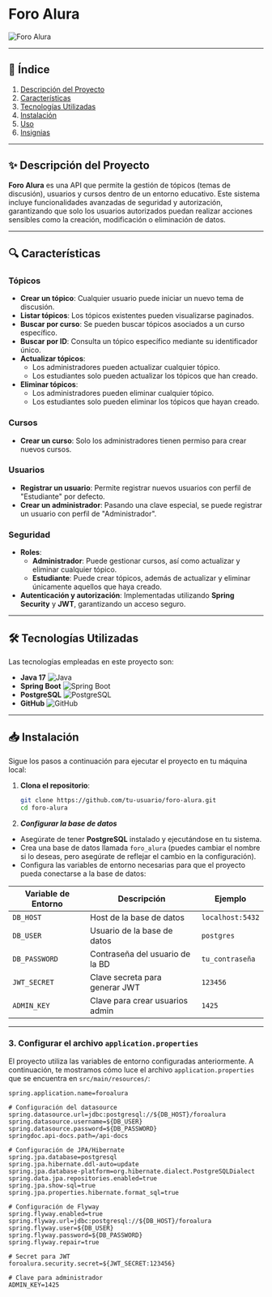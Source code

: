 # Foro Alura

![Foro Alura](https://via.placeholder.com/1200x400?text=Foro+Alura) <!-- Reemplaza este enlace con tu imagen -->

---

## 📖 Índice

1. [Descripción del Proyecto](#-descripción-del-proyecto)  
2. [Características](#-características)  
3. [Tecnologías Utilizadas](#-tecnologías-utilizadas)  
4. [Instalación](#-instalación)  
5. [Uso](#-uso)  
6. [Insignias](#-insignias)  

---

## ✨ Descripción del Proyecto

**Foro Alura** es una API que permite la gestión de tópicos (temas de discusión), usuarios y cursos dentro de un entorno educativo. Este sistema incluye funcionalidades avanzadas de seguridad y autorización, garantizando que solo los usuarios autorizados puedan realizar acciones sensibles como la creación, modificación o eliminación de datos.  

---

## 🔍 Características

### Tópicos
- **Crear un tópico**: Cualquier usuario puede iniciar un nuevo tema de discusión.  
- **Listar tópicos**: Los tópicos existentes pueden visualizarse paginados.  
- **Buscar por curso**: Se pueden buscar tópicos asociados a un curso específico.  
- **Buscar por ID**: Consulta un tópico específico mediante su identificador único.  
- **Actualizar tópicos**:  
  - Los administradores pueden actualizar cualquier tópico.  
  - Los estudiantes solo pueden actualizar los tópicos que han creado.  
- **Eliminar tópicos**:  
  - Los administradores pueden eliminar cualquier tópico.  
  - Los estudiantes solo pueden eliminar los tópicos que hayan creado.  

### Cursos
- **Crear un curso**: Solo los administradores tienen permiso para crear nuevos cursos.  

### Usuarios
- **Registrar un usuario**: Permite registrar nuevos usuarios con perfil de "Estudiante" por defecto.  
- **Crear un administrador**: Pasando una clave especial, se puede registrar un usuario con perfil de "Administrador".  

### Seguridad
- **Roles**:
  - **Administrador**: Puede gestionar cursos, así como actualizar y eliminar cualquier tópico.  
  - **Estudiante**: Puede crear tópicos, además de actualizar y eliminar únicamente aquellos que haya creado.  
- **Autenticación y autorización**: Implementadas utilizando **Spring Security** y **JWT**, garantizando un acceso seguro.  

---

## 🛠 Tecnologías Utilizadas

Las tecnologías empleadas en este proyecto son:  

- **Java 17** ![Java](https://img.shields.io/badge/Java-ED8B00?style=for-the-badge&logo=java&logoColor=white)  
- **Spring Boot** ![Spring Boot](https://img.shields.io/badge/Spring_Boot-6DB33F?style=for-the-badge&logo=spring-boot&logoColor=white)  
- **PostgreSQL** ![PostgreSQL](https://img.shields.io/badge/PostgreSQL-336791?style=for-the-badge&logo=postgresql&logoColor=white)  
- **GitHub** ![GitHub](https://img.shields.io/badge/GitHub-100000?style=for-the-badge&logo=github&logoColor=white)  

---

## 📥 Instalación

Sigue los pasos a continuación para ejecutar el proyecto en tu máquina local:  

1. **Clona el repositorio**:  
   ```bash
   git clone https://github.com/tu-usuario/foro-alura.git
   cd foro-alura

2. ***Configurar la base de datos***

- Asegúrate de tener **PostgreSQL** instalado y ejecutándose en tu sistema.
- Crea una base de datos llamada `foro_alura` (puedes cambiar el nombre si lo deseas, pero asegúrate de reflejar el cambio en la configuración).
- Configura las variables de entorno necesarias para que el proyecto pueda conectarse a la base de datos:

| Variable de Entorno   | Descripción                          | Ejemplo              |
|-----------------------|--------------------------------------|----------------------|
| `DB_HOST`            | Host de la base de datos            | `localhost:5432`     |
| `DB_USER`            | Usuario de la base de datos         | `postgres`           |
| `DB_PASSWORD`        | Contraseña del usuario de la BD     | `tu_contraseña`      |
| `JWT_SECRET`         | Clave secreta para generar JWT      | `123456`             |
| `ADMIN_KEY`          | Clave para crear usuarios admin     | `1425`               |

---

### 3. Configurar el archivo `application.properties`

El proyecto utiliza las variables de entorno configuradas anteriormente. A continuación, te mostramos cómo luce el archivo `application.properties` que se encuentra en `src/main/resources/`:

```properties
spring.application.name=foroalura

# Configuración del datasource
spring.datasource.url=jdbc:postgresql://${DB_HOST}/foroalura
spring.datasource.username=${DB_USER}
spring.datasource.password=${DB_PASSWORD}
springdoc.api-docs.path=/api-docs

# Configuración de JPA/Hibernate
spring.jpa.database=postgresql
spring.jpa.hibernate.ddl-auto=update
spring.jpa.database-platform=org.hibernate.dialect.PostgreSQLDialect
spring.data.jpa.repositories.enabled=true
spring.jpa.show-sql=true
spring.jpa.properties.hibernate.format_sql=true

# Configuración de Flyway
spring.flyway.enabled=true
spring.flyway.url=jdbc:postgresql://${DB_HOST}/foroalura
spring.flyway.user=${DB_USER}
spring.flyway.password=${DB_PASSWORD}
spring.flyway.repair=true

# Secret para JWT
foroalura.security.secret=${JWT_SECRET:123456}

# Clave para administrador
ADMIN_KEY=1425
